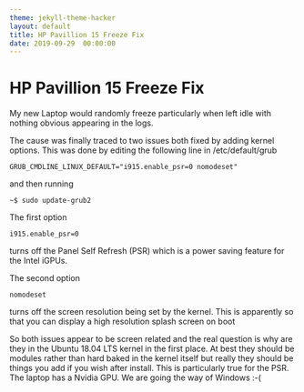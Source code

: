 ```yaml
---
theme: jekyll-theme-hacker
layout: default
title: HP Pavillion 15 Freeze Fix
date: 2019-09-29  00:00:00
---
```


# HP Pavillion 15 Freeze Fix

My new Laptop would randomly freeze particularly when left idle with nothing obvious appearing in the logs.

The cause was finally traced to two issues both fixed by adding kernel options. This was done by editing the following line in /etc/default/grub

```
GRUB_CMDLINE_LINUX_DEFAULT="i915.enable_psr=0 nomodeset"
```

and then running
```
~$ sudo update-grub2
```

The first option
```
i915.enable_psr=0
```
turns off the Panel Self Refresh (PSR) which is a power saving feature for the  Intel iGPUs.

The second option
```
nomodeset
```
turns off the screen resolution being set by the kernel. This is apparently so that you can display a high resolution splash screen on boot

So both issues appear to be screen related and the real question is why are they in the Ubuntu 18.04 LTS kernel in the first place. At best they should be modules rather than hard baked in the kernel itself but really they should be things you add if you wish after install.
This is particularly true for the PSR. The laptop has a Nvidia GPU.
We are going the way of Windows :-(
